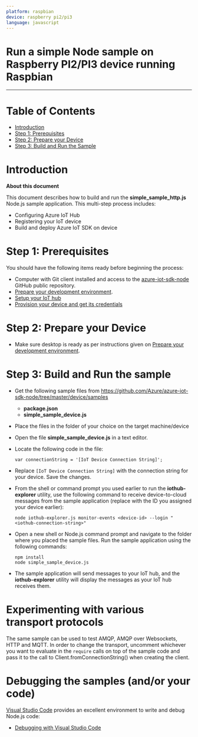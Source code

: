 ```yaml
---
platform: raspbian
device: raspberry pi2/pi3
language: javascript
---
```


Run a simple Node sample on Raspberry PI2/PI3 device running Raspbian
===
---

# Table of Contents

-   [Introduction](#Introduction)
-   [Step 1: Prerequisites](#Prerequisites)
-   [Step 2: Prepare your Device](#PrepareDevice)
-   [Step 3: Build and Run the Sample](#Build)

<a name="Introduction"></a>
# Introduction

**About this document**

This document describes how to build and run the **simple_sample_http.js** Node.js sample application. This multi-step process includes:
-   Configuring Azure IoT Hub
-   Registering your IoT device
-   Build and deploy Azure IoT SDK on device

<a name="Prerequisites"></a>
# Step 1: Prerequisites

You should have the following items ready before beginning the process:
-   Computer with Git client installed and access to the
    [azure-iot-sdk-node](https://github.com/Azure/azure-iot-sdk-node) GitHub public repository.
-   [Prepare your development environment](node-devbox-setup.md).
-   [Setup your IoT hub][lnk-setup-iot-hub]
-   [Provision your device and get its credentials][lnk-manage-iot-hub]

<a name="PrepareDevice"></a>
# Step 2: Prepare your Device

-   Make sure desktop is ready as per instructions given on [Prepare your development environment][lnk-setup-devbox].

<a name="Build"></a>
# Step 3: Build and Run the sample

-   Get the following sample files from https://github.com/Azure/azure-iot-sdk-node/tree/master/device/samples
    -   **package.json**
    -   **simple_sample_device.js**

-   Place the files in the folder of your choice on the target machine/device

-   Open the file **simple_sample_device.js** in a text editor.

-   Locate the following code in the file:

    ```
    var connectionString = '[IoT Device Connection String]';
    ```

-   Replace `[IoT Device Connection String]` with the connection string for your device. Save the changes.

-   From the shell or command prompt you used earlier to run the **iothub-explorer** utility, use the following command to receive device-to-cloud messages from the sample application (replace <device-id> with the ID you assigned your device earlier):

    ```
    node iothub-explorer.js monitor-events <device-id> --login "<iothub-connection-string>" 
    ```

-   Open a new shell or Node.js command prompt and navigate to the folder where you placed the sample files. Run the sample application using the following commands:

    ```
    npm install
    node simple_sample_device.js
    ```

-   The sample application will send messages to your IoT hub, and the **iothub-explorer** utility will display the messages as your IoT hub receives them.

# Experimenting with various transport protocols
The same sample can be used to test AMQP, AMQP over Websockets, HTTP and MQTT. In order to change the transport, uncomment whichever you want to evaluate in the `require` calls on top of the sample code and pass it to the call to Client.fromConnectionString() when creating the client.

# Debugging the samples (and/or your code)
[Visual Studio Code](https://code.visualstudio.com/) provides an excellent environment to write and debug Node.js code:
-   [Debugging with Visual Studio Code](./node-debug-vscode.md)

[lnk-setup-iot-hub]: ../setup_iothub.md
[lnk-manage-iot-hub]: ../manage_iot_hub.md
[lnk-setup-devbox]: node-devbox-setup.md
